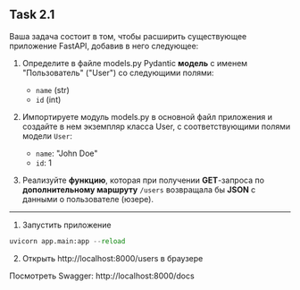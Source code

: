 ## Task 2.1

Ваша задача состоит в том, чтобы расширить существующее приложение FastAPI, добавив в него следующее:

1. Определите в файле models.py Pydantic **модель** с именем "Пользователь" ("User") со следующими полями:
   - `name` (str)
   - `id` (int)

2. Импортируете модуль models.py в основной файл приложения и создайте в нем экземпляр класса User, с соответствующими полями модели `User`:
   - `name`: "John Doe"
   - `id`: 1

3. Реализуйте **функцию**, которая при получении **GET**-запроса по **дополнительному маршруту** `/users` возвращала бы **JSON** с данными о пользователе (юзере).

---

1. Запустить приложение
```python
uvicorn app.main:app --reload
```
2. Открыть http://localhost:8000/users в браузере

Посмотреть Swagger: http://localhost:8000/docs
